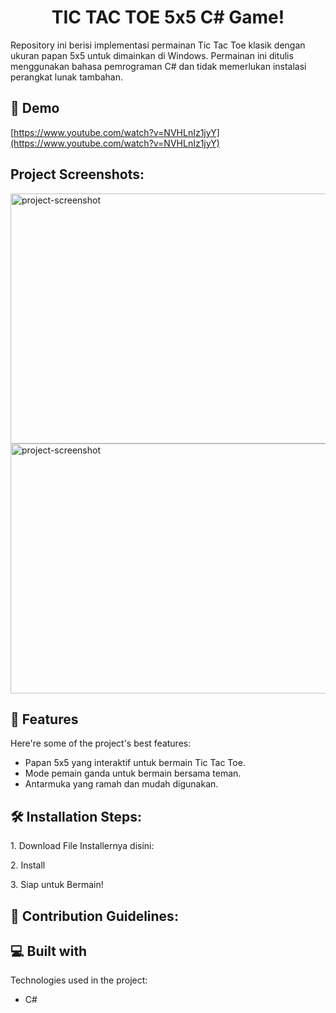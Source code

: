 <h1 align="center" id="title">TIC TAC TOE 5x5 C# Game!</h1>

<p id="description">Repository ini berisi implementasi permainan Tic Tac Toe klasik dengan ukuran papan 5x5 untuk dimainkan di Windows. Permainan ini ditulis menggunakan bahasa pemrograman C# dan tidak memerlukan instalasi perangkat lunak tambahan.</p>

<h2>🚀 Demo</h2>

[https://www.youtube.com/watch?v=NVHLnIz1jyY](https://www.youtube.com/watch?v=NVHLnIz1jyY)

<h2>Project Screenshots:</h2>

<img src="https://plus.unsplash.com/premium_photo-1664474619075-644dd191935f?fm=jpg&amp;q=60&amp;w=3000&amp;ixlib=rb-4.0.3&amp;ixid=M3wxMjA3fDB8MHxzZWFyY2h8MXx8aW1hZ2V8ZW58MHx8MHx8fDA%3D" alt="project-screenshot" width="700" height="400/">

<img src="https://plus.unsplash.com/premium_photo-1664474619075-644dd191935f?fm=jpg&amp;q=60&amp;w=3000&amp;ixlib=rb-4.0.3&amp;ixid=M3wxMjA3fDB8MHxzZWFyY2h8MXx8aW1hZ2V8ZW58MHx8MHx8fDA%3D" alt="project-screenshot" width="700" height="400/">

  
  
<h2>🧐 Features</h2>

Here're some of the project's best features:

*   Papan 5x5 yang interaktif untuk bermain Tic Tac Toe.
*   Mode pemain ganda untuk bermain bersama teman.
*   Antarmuka yang ramah dan mudah digunakan.

<h2>🛠️ Installation Steps:</h2>

<p>1. Download File Installernya disini:</p>

<p>2. Install</p>

<p>3. Siap untuk Bermain!</p>

<h2>🍰 Contribution Guidelines:</h2>

  
  
<h2>💻 Built with</h2>

Technologies used in the project:

*   C#
